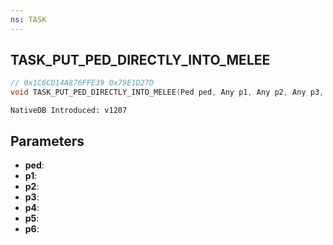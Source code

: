```yaml
---
ns: TASK
---
```

## TASK_PUT_PED_DIRECTLY_INTO_MELEE

```c
// 0x1C6CD14A876FFE39 0x79E1D27D
void TASK_PUT_PED_DIRECTLY_INTO_MELEE(Ped ped, Any p1, Any p2, Any p3, Any p4, Any p5, Any p6);
```

```
NativeDB Introduced: v1207
```

## Parameters
* **ped**:
* **p1**:
* **p2**:
* **p3**:
* **p4**:
* **p5**:
* **p6**:
